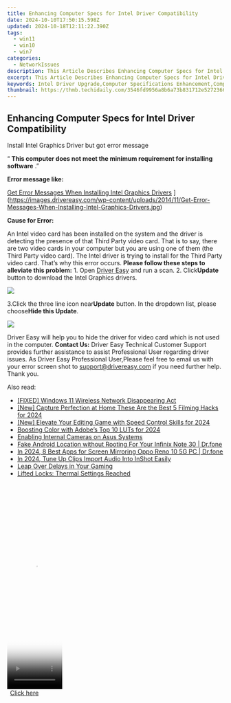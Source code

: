 ```yaml
---
title: Enhancing Computer Specs for Intel Driver Compatibility
date: 2024-10-10T17:50:15.598Z
updated: 2024-10-18T12:11:22.390Z
tags:
  - win11
  - win10
  - win7
categories:
  - NetworkIssues
description: This Article Describes Enhancing Computer Specs for Intel Driver Compatibility
excerpt: This Article Describes Enhancing Computer Specs for Intel Driver Compatibility
keywords: Intel Driver Upgrade,Computer Specifications Enhancement,Compatibility Optimization,GPU Compatibility with Intel Drivers,BIOS Update for Intel,System Compatibility Enhancement,Intel Driver Performance Improvement
thumbnail: https://thmb.techidaily.com/3546fd9956a8b6a73b831712e52723669b090c846a7d2596697ef888fa555dd7.jpg
---
```


## Enhancing Computer Specs for Intel Driver Compatibility

 Install Intel Graphics Driver but got error message

 “ **This computer does not meet the minimum requirement for installing software** .”

**Error message like:**

[Get Error Messages When Installing Intel Graphics Drivers](https://images.drivereasy.com/wp-content/uploads/2014/11/Get-Error-Messages-When-Installing-Intel-Graphics-Drivers.jpg) ](https://images.drivereasy.com/wp-content/uploads/2014/11/Get-Error-Messages-When-Installing-Intel-Graphics-Drivers.jpg)

**Cause for Error:**

An Intel video card has been installed on the system and the driver is detecting the presence of that Third Party video card. That is to say, there are two video cards in your computer but you are using one of them (the Third Party video card). The Intel driver is trying to install for the Third Party video card. That’s why this error occurs. **Please follow these steps to alleviate this problem:** 1\. Open [Driver Easy](https://tools.techidaily.com/drivereasy/download/) and run a scan. 2\. Click**Update** button to download the Intel Graphics drivers.

![](https://images.drivereasy.com/wp-content/uploads/2016/06/img_574f9477ccb94.png)

3.Click the three line icon near**Update** button. In the dropdown list, please choose**Hide this Update**.

![](https://images.drivereasy.com/wp-content/uploads/2016/06/img_574f952aa5025.png)

Driver Easy will help you to hide the driver for video card which is not used in the computer. **Contact Us:** Driver Easy Technical Customer Support provides further assistance to assist Professional User regarding driver issues. As Driver Easy Professional User,Please feel free to email us with your error screen shot to <support@drivereasy.com> if you need further help. Thank you.

<ins class="adsbygoogle"
     style="display:block"
     data-ad-format="autorelaxed"
     data-ad-client="ca-pub-7571918770474297"
     data-ad-slot="1223367746"></ins>

<ins class="adsbygoogle"
     style="display:block"
     data-ad-client="ca-pub-7571918770474297"
     data-ad-slot="8358498916"
     data-ad-format="auto"
     data-full-width-responsive="true"></ins>

<span class="atpl-alsoreadstyle">Also read:</span>
<div><ul>
<li><a href="https://network-issues.techidaily.com/fixed-windows-11-wireless-network-disappearing-act/"><u>[FIXED] Windows 11 Wireless Network Disappearing Act</u></a></li>
<li><a href="https://fox-helps.techidaily.com/new-capture-perfection-at-home-these-are-the-best-5-filming-hacks-for-2024/"><u>[New] Capture Perfection at Home These Are the Best 5 Filming Hacks for 2024</u></a></li>
<li><a href="https://fox-links.techidaily.com/new-elevate-your-editing-game-with-speed-control-skills-for-2024/"><u>[New] Elevate Your Editing Game with Speed Control Skills for 2024</u></a></li>
<li><a href="https://extra-hints.techidaily.com/boosting-color-with-adobes-top-10-luts-for-2024/"><u>Boosting Color with Adobe’s Top 10 LUTs for 2024</u></a></li>
<li><a href="https://network-issues.techidaily.com/enabling-internal-cameras-on-asus-systems/"><u>Enabling Internal Cameras on Asus Systems</u></a></li>
<li><a href="https://android-location.techidaily.com/fake-android-location-without-rooting-for-your-infinix-note-30-drfone-by-drfone-virtual/"><u>Fake Android Location without Rooting For Your Infinix Note 30 | Dr.fone</u></a></li>
<li><a href="https://screen-mirror.techidaily.com/in-2024-8-best-apps-for-screen-mirroring-oppo-reno-10-5g-pc-drfone-by-drfone-android/"><u>In 2024, 8 Best Apps for Screen Mirroring Oppo Reno 10 5G PC | Dr.fone</u></a></li>
<li><a href="https://some-skills.techidaily.com/in-2024-tune-up-clips-import-audio-into-inshot-easily/"><u>In 2024, Tune Up Clips Import Audio Into InShot Easily</u></a></li>
<li><a href="https://network-issues.techidaily.com/leap-over-delays-in-your-gaming/"><u>Leap Over Delays in Your Gaming</u></a></li>
<li><a href="https://network-issues.techidaily.com/lifted-locks-thermal-settings-reached/"><u>Lifted Locks: Thermal Settings Reached</u></a></li>
</ul></div>

<!-- affiliate ads begin -->
<span id="1975562">
					<video width="128" height="480" style="cursor:pointer"
           poster="//a.impactradius-go.com/display-clicktoplayimage/1975562.png"
           onclick="if(!this.playClicked){this.play();this.setAttribute('controls',true);this.playClicked=true;}">
	   <source src="//a.impactradius-go.com/display-ad/22993-1975562">
	   <img src="//a.impactradius-go.com/display-clicktoplayimage/1975562.png" style="border: none; height: 100%; width: 100%; object-fit: contain">
	</video>
	<div style="width:80px;text-align:center"><a href="javascript:window.open(decodeURIComponent('https%3A%2F%2Fhomestyler.sjv.io%2Fc%2F5597632%2F1975562%2F22993'), '_blank');void(0);">Click here</a></div>
</span>
<img height="0" width="0" src="https://imp.pxf.io/i/5597632/1975562/22993" style="position:absolute;visibility:hidden;" border="0" />
<!-- affiliate ads end -->

